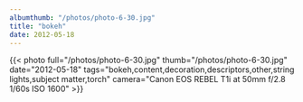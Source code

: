 ```yaml
---
albumthumb: "/photos/photo-6-30.jpg"
title: "bokeh"
date: 2012-05-18
---
```

{{< photo full="/photos/photo-6-30.jpg" thumb="/photos/photo-6-30.jpg" date="2012-05-18" tags="bokeh,content,decoration,descriptors,other,string lights,subject matter,torch" camera="Canon EOS REBEL T1i at 50mm f/2.8 1/60s ISO 1600" >}}
